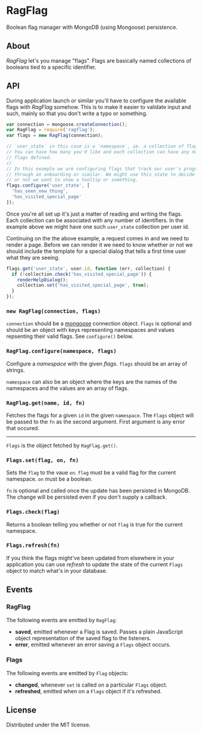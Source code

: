 # RagFlag

Boolean flag manager with MongoDB (using Mongoose) persistence.

## About

_RagFlag_ let's you manage "flags". Flags are basically named collections of
booleans tied to a specific identifier.

## API

During application launch or similar you'll have to configure the available
flags with _RagFlag_ somehow. This is to make it easier to validate input and
such, mainly so that you don't write a typo or something.

```javascript
var connection = mongoose.createConnection();
var RagFlag = require('ragflag');
var flags = new RagFlag(connection);

// `user_state` in this case is a `namespace`, ie. a collection of flags.
// You can have how many you'd like and each collection can have any number of
// flags defined.
//
// In this example we are configuring flags that track our user's progress
// through an onboarding or similar. We might use this state to decide whether
// or not we want to show a tooltip or something.
flags.configure('user_state', [
  'has_seen_new_thing',
  'has_visited_special_page'
]);
```

Once you're all set up it's just a matter of reading and writing the flags.
Each collection can be associated with any number of identifiers. In the
example above we might have one such `user_state` collection per user id.

Continuing on the the above example, a request comes in and we need to render
a page. Before we can render it we need to know whether or not we should
include the template for a special dialog that tells a first time user what
they are seeing.

```javascript
flags.get('user_state', user.id, function (err, collection) {
  if (!collection.check('has_visited_special_page')) {
    renderHelpDialog();
    collection.set('has_visited_special_page', true);
  }
});
```

### `new RagFlag(connection, flags)`

`connection` should be a [mongoose](http://mongoosejs.com) connection object.
`flags` is optional and should be an object with keys representing namespaces
and values repsenting their valid flags. See `configure()` below.

### `RagFlag.configure(namespace, flags)`

Configure a _namespace_ with the given _flags_. `flags` should be an array of
strings.

`namespace` can also be an object where the keys are the names of the
namespaces and the values are an array of flags.

### `RagFlag.get(name, id, fn)`

Fetches the flags for a given `id` in the given `namespace`. The `Flags` object
will be passed to the `fn` as the second argument. First argument is any error
that occured.

---

`Flags` is the object fetched by `RagFlag.get()`.

### `Flags.set(flag, on, fn)`

Sets the `flag` to the vaue `on`. `flag` must be a valid flag for the current
namespace. `on` must be a boolean.

`fn` is optional and called once the update has been persisted in MongoDB. The
change will be persisted even if you don't supply a callback.

### `Flags.check(flag)`

Returns a boolean telling you whether or not `flag` is true for the current
namespace.

### `Flags.refresh(fn)`

If you think the flags might've been updated from elsewhere in your application
you can use _refresh_ to update the state of the current `Flags` object to
match what's in your database.

## Events

### RagFlag

The following events are emitted by `RagFlag`:

* **saved**, emitted whenever a Flag is saved. Passes a plain JavaScript object
representation of the saved flag to the listeners.
* **error**, emitted whenever an error saving a `Flags` object occurs.

### Flags

The following events are emitted by `Flag` objects:

* **changed**, whenever `set` is called on a particular `Flags` object.
* **refreshed**, emitted when on a `Flags` object if it's refreshed.

## License

Distributed under the MIT license.


